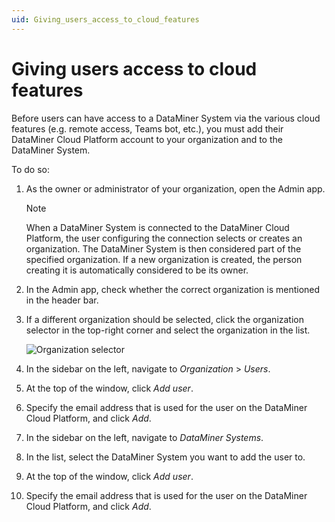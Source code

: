 ```yaml
---
uid: Giving_users_access_to_cloud_features
---
```


# Giving users access to cloud features

Before users can have access to a DataMiner System via the various cloud features (e.g. remote access, Teams bot, etc.), you must add their DataMiner Cloud Platform account to your organization and to the DataMiner System.

To do so:

1. As the owner or administrator of your organization, open the Admin app.

    > [!NOTE]
    > When a DataMiner System is connected to the DataMiner Cloud Platform, the user configuring the connection selects or creates an organization. The DataMiner System is then considered part of the specified organization. If a new organization is created, the person creating it is automatically considered to be its owner.

2. In the Admin app, check whether the correct organization is mentioned in the header bar.

3. If a different organization should be selected, click the organization selector in the top-right corner and select the organization in the list.

    ![Organization selector](~/user-guide/images/CloudAdmin_Selector.png)

4. In the sidebar on the left, navigate to *Organization* > *Users*.

5. At the top of the window, click *Add user*.

6. Specify the email address that is used for the user on the DataMiner Cloud Platform, and click *Add*.

7. In the sidebar on the left, navigate to *DataMiner Systems*.

8. In the list, select the DataMiner System you want to add the user to.

9. At the top of the window, click *Add user*.

10. Specify the email address that is used for the user on the DataMiner Cloud Platform, and click *Add*.
